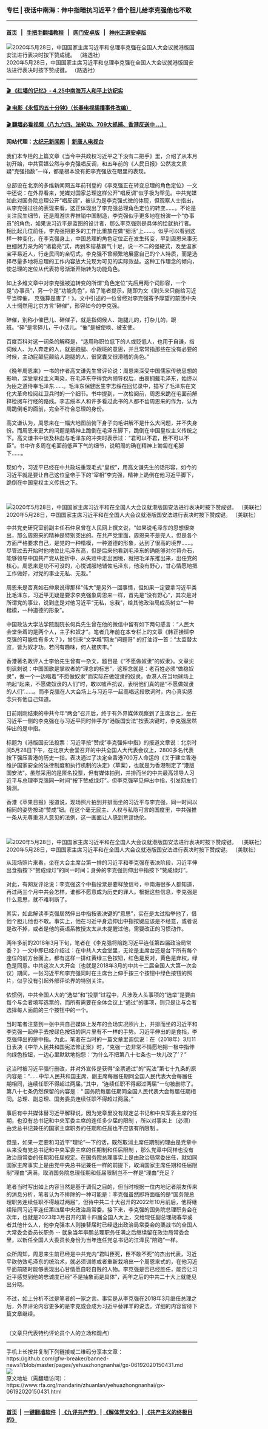### 专栏 | 夜话中南海：伸中指暗抗习近平？借个胆儿给李克强他也不敢
------------------------

#### [首页](https://github.com/gfw-breaker/banned-news1/blob/master/README.md) &nbsp;&nbsp;|&nbsp;&nbsp; [手把手翻墙教程](https://github.com/gfw-breaker/guides/wiki) &nbsp;&nbsp;|&nbsp;&nbsp; [网门安卓版](https://github.com/oGate2/oGate) &nbsp;&nbsp;|&nbsp;&nbsp; [神州正道安卓版](https://github.com/SzzdOgate/update) 



<div id="headerimg">
 <img alt="2020年5月28日，中国国家主席习近平和总理李克强在全国人大会议就港版国安法进行表决时按下赞成键。 （路透社）" src="https://www.rfa.org/mandarin/yataibaodao/gangtai/ac-05282020075338.html/2020-05-28T072325Z_1195961702_RC2JXG9VAN58_RTRMADP_3_CHINA-PARLIAMENT.jpg/@@images/d7ad15dc-4865-4d03-b7d1-8fb24a324eff.jpeg" title="2020年5月28日，中国国家主席习近平和总理李克强在全国人大会议就港版国安法进行表决时按下赞成键。 （路透社）"/>
 <div id="headerimgcontents">
  <div id="headerimgcaption">
   <span>
    2020年5月28日，中国国家主席习近平和总理李克强在全国人大会议就港版国安法进行表决时按下赞成键。 （路透社）
   </span>
   <!-- zoomattribute -->
  </div>
  <!-- headerimgcaption -->
 </div>
 <!-- headerimagecontents -->
</div>

<hr/>


#### [ 🎬  《红墙的记忆》- 4.25中南海万人和平上访纪实](http://209.250.229.66:10000/videos/legend/425.html)

#### [ 🎬  电影《永恒的五十分钟》（长春电视插播事件改编） ](http://209.250.229.66:10000/videos/news/ComingForYou-2.html)

#### [ 🎬  翻墙必看视频（八九六四、法轮功、709大抓捕、香港反送中 ...）](https://github.com/gfw-breaker/banned-news1/blob/master/pages/link4.md)

#### 网站代理：[大纪元新闻网](http://95.179.234.186:10080/gb/) &nbsp;|&nbsp; [新唐人电视台](http://95.179.234.186:8808/gb/)

<div id="storytext">
 <div>
  <div class="slot_header">
  </div>
 </div>
 <p>
  我们本专栏的上篇文章《当今中共政权习近平之下没有二把手》里，介绍了从本月初开始，中共官媒公然与李克强唱反调，和五年前的《人民日报》公然发文质疑“克强指数”一样，都是根本没有把李克强放在眼里的表现。
  <br/>
  <br/>
  总部设在北京的多维新闻网五年前刊登的《李克强正在转变总理的角色定位》一文中还说：在外界看来，党媒对国家总理这样公开“唱反调”似乎极为罕见。中共党媒如此对国务院总理公开“唱反调”，被认为是李克强式微的体现，但观察人士指出，从李克强过往的表现来看，这正体现出了李克强总理角色定位的转变……。不论是关注民生细节，还是周游世界推销中国制造，李克强似乎更多地在扮演一个“办事员”的角色，如果说习近平是蓝图的设计者，那么李克强则是具体的绘就执行者。相比起几位前任，李克强把更多的工作比重放在做“细活”上……。似乎可以看到这样一种变化，在李克强身上，中国总理的角色定位正在发生转变，早到周恩来事无巨细躬力亲为的“诸葛亮”式，再到朱镕基霸气十足，说一不二的强硬式，及至温家宝平易近人，行走民间的亲切式，李克强不曾频繁地展露自己的个人特质，而是选择尽量多地将总理的工作内容放大兑现为可见的实际效益。这种工作理念的倾向，使总理的定位从代表符号渐渐开始转为功能角色。
  <br/>
  <br/>
  如上多维文章中对李克强被迫转变的所谓“角色定位”先后用两个词形容，一个是“办事员”，另一个是“功能角色”，给了笔者提示，随即为文《到头来只能给习近平当碎催， 克强算是废了！》。文中引述的一位曾经对李克强寄予厚望的前团中央人士惘然用北京方言“碎催”，形容如今的李克强。
  <br/>
  <br/>
  碎催，别称小催巴儿、碎催子，就是指伺候人、跑腿儿的，打杂儿的，跟班。“碎”是零碎儿，干小活儿。“催”是被使唤、被支使。
  <br/>
  <br/>
  百度百科对这一词条的解释是，“适用称职位低下的人或贬低人，也用于自谦，指伺候人、为人奔走的人，就是跑腿、小跟班的意思，并且常常指那些在没有必要的时候，主动屁颠屁颠给人跑腿的人，很窝囊又很滑稽的角色。”
  <br/>
  <br/>
  《晚年周恩来》一书的作者高文谦先生曾评论说：周恩来深受中国儒家传统思想的影响，深受皇权主义熏染，在毛泽东夺得党内领导权后，由衷拥戴毛泽东，始终以为臣之道侍奉毛泽东……。毛泽东保健医生李志绥在回忆录中，描写了毛泽东在文化大革命检阅红卫兵时的一个细节。书中提到，一次检阅前，周恩来跪在毛面前解释检阅车行经的路线。李志绥本人和许多看过此书的人都不齿周恩来的作为，认为周跪倒毛的面前，完全不符合总理的身份。
  <br/>
  <br/>
  高文谦认为，周恩来在一幅大地图前俯下身子向毛讲解不是什么大问题，并不失身份。而周恩来更大的问题是精神上跪倒在毛泽东脚下，跪倒在中国皇权主义传统之下。高文谦书中谈及林彪与毛泽东的冲突时表示过：“君可以不君，臣不可以不臣”。书中许多周在毛面前低声下气的细节，说明周的确在精神上匍匐在毛脚下……。
  <br/>
  <br/>
  现如今，习近平已经在中共政坛重现毛式“皇权”，用高文谦先生的话形容，如今的习近平就是要让自己这位皇帝手下的“宰相”李克强，精神上跪倒在他习近平脚下，跪倒在中国皇权主义传统之下。
 </p>
 <p>
  <br/>
  <div class="image-inline captioned" style="width:1900px;">
   <div style="width:1900px;">
    <img alt="2020年5月28日，中国国家主席习近平和在全国人大会议就港版国安法进行表决时按下赞成键。 （美联社）" src="https://www.rfa.org/mandarin/zhuanlan/zhongguotoushi/panel-05282020102740.html/AP_20149321480102.jpg" title="2020年5月28日，中国国家主席习近平和在全国人大会议就港版国安法进行表决时按下赞成键。 （美联社）"/>
   </div>
   <div class="image-caption">
    <span style="width:1900px;">
     2020年5月28日，中国国家主席习近平和在全国人大会议就港版国安法进行表决时按下赞成键。 （美联社）
    </span>
    <span class="copyright">
    </span>
   </div>
  </div>
 </p>
 <p>
  中共党史研究室前副主任石仲泉曾在人民网上撰文说，“如果说毛泽东的思想很突出，那么周恩来的精神是特别突出的。在共产党里面，周恩来不是完人，但是各个方面严格要求自己，是党的一种楷模，一种道德的形象，达到了很高的境界……。尽管过去开始时他地位比毛泽东高，但是后来他看到毛泽东的确能够对付蒋介石，能够领导中国共产党从挫折中、从失败中走出困境，就把毛泽东推出来，出任党的核心。周恩来是功不可没的，心悦诚服地辅佐毛泽东，他没有野心，甘心情愿地把工作做好，对党的事业无私、无我。”
  <br/>
  <br/>
  周恩来是否真如石仲泉说得那样“伟大”是另外一回事情，但如果一定要拿习近平类比毛泽东，习近平无疑是要求李克强象周恩来一样，首先是“没有野心”，其次是对所谓党的事业，说到底是对他习近平“无私，忘我”，给其他政治局成员树立“一种楷模，一种道德的形象”。
  <br/>
  <br/>
  中国政法大学法学院副院长何兵先生曾在他的微信中留有如下两句感言：“人民大会堂坐着的是两个人，主子和奴才”。笔者几年前在本专栏上的文章《韩正接班李克强的可能性有多大？》，曾引来“文学城”网友“问题哥” 的打油诗一首：“太监替太监，皆为奴才功。若问有趣味，何人接庆丰。”
  <br/>
  <br/>
  香港著名政评人士李怡先生曾有一杂文，题目是《“不愿做奴隶”的奴隶》。文章尖刻讽刺说：中国国歌是掌权者的“理念的标志”，这理念就是：老百姓必须“做稳奴隶”，做一个一边唱着“不愿做奴隶”而实际在做奴隶的奴隶。香港人在当地球场上响起“起来，不愿做奴隶的人们”时，敢以嘘声抗议，表明他们真的是“不愿做奴隶的人们”……。而李克强在人大会场上与习近平一起高唱这段歌词时，内心真实感念只有他自己知道。
  <br/>
  <br/>
  日前刚刚结束的中共今年“两会”召开后，终于有外界媒体观察到了主席台上，坐在习近平一侧的李克强在与习近平同时伸手为“港版国安法”按表决键时，李克强居然伸出的是中指。
  <br/>
  <br/>
  标题为《港版国安法投票：习近平按“赞成”李克强伸中指》的报道文章说：北京时间5月28日下午，在北京大会堂召开的中共全国人大代表会议上，2800多名代表按下强压香港的历史一指，表决通过了决定全香港700万人命运的《关于建立香港维护国家安全的法律制度和执行机制的决定》（草案），也就是为香港制定了“港版国安法”。虽然采用的是匿名投票，但有媒体拍到，并排而坐的中共最高领导人习近平与总理李克强同一时间“按下赞成绿灯”。但李克强罕见伸出中指，引发网友们猜测。
  <br/>
  <br/>
  香港《苹果日报》报道说，现场照片拍到并排而坐的习近平与李克强，同一时间以相同的姿势按动“赞成”钮。在这个毫无民主、人权与私隐可言的国度里，中共强推一条从无尊重港人意见的法例，这一画面让人感到荒谬绝伦。
 </p>
 <p>
  <br/>
  <div class="image-inline captioned" style="width:1900px;">
   <div style="width:1900px;">
    <img alt="2020年5月28日，中国国家主席习近平和在全国人大会议就港版国安法进行表决时按下赞成键。 （美联社）" src="https://www.rfa.org/mandarin/pinglun/chenguangchengboke/cgc-05282020125033.html/AP_20149302208988.jpg" title="2020年5月28日，中国国家主席习近平和在全国人大会议就港版国安法进行表决时按下赞成键。 （美联社）"/>
   </div>
   <div class="image-caption">
    <span style="width:1900px;">
     2020年5月28日，中国国家主席习近平和在全国人大会议就港版国安法进行表决时按下赞成键。 （美联社）
    </span>
    <span class="copyright">
    </span>
   </div>
  </div>
 </p>
 <p>
  从现场照片来看，坐在大会主席台第一排的习近平和李克强在表决阶段，习近平伸出食指按下“赞成绿灯”的同一时间；身旁的李克强则伸出中指按下“赞成绿灯”。
  <br/>
  <br/>
  对此，有网友评论说：李克强这个中指投票是要释放信号，中南海很多人都知道，再过两三个月中共会怎样，谁都不愿意成为历史的罪人。根据这些信息，李克强是什么意思，就不难判断了。
  <br/>
  <br/>
  其实，如此解读李克强居然伸出中指按表决键的“意思”，实在是太过抬举他了，借他个胆儿他也不敢。事实上，他在习近平身边伸出中指按键应该是不经意，或者说是改不掉，或者是他的英语系教授太太从未提醒过他，需要改正的习惯动作。
  <br/>
  <br/>
  两年多前的2018年3月下旬，笔者在《李克强将陪跑习近平连任第四届政治局常委？》一文中即已经介绍过：在中共人大会堂里，无论是主席台还是台下所有每个座位的前方台面上，都有这样一排红黄绿三色按钮，红色是反对，黄色是弃权，绿色是同意。中共这次人大开会（也就是2018年3月的中共十二届全国人大第一次会议）期间，一张习近平和李克强同时在主席台上伸手按三个按钮中绿色按钮的照片，似乎没有引起外部评论界的特别关注。
  <br/>
  <br/>
  依惯例，中共全国人大的“选举”和“投票”过程中，凡涉及人头事项的“选举”是要由每个与会者填写选票的，而所有需要在全体会议上“通过”的事项，则只是让与会者选择每人面前的三个按钮中的一个。
  <br/>
  <br/>
  当时笔者注意到一张中共自己媒体上发布的会场实况照片上，并排而坐的习近平和李克强一起伸手去按绿色按钮的照片里有不一样的手势。习近平伸出的是食指，李克强伸出的是中指。为此，笔者在当时的一篇文章里调侃说：在（2018年）3月11日表决《中华人民共和国宪法修正案》时，“克强一边非常不情愿地把一根中指伸向绿色按钮，一边心里默默地抱怨：‘为什么不把第八十七条也一块儿改了’？”
  <br/>
  <br/>
  这当时被习近平强行删改，并对外宣传是获得“全票通过”的“宪法”第七十九条的原内容是：“……中华人民共和国主席、副主席每届任期同全国人民代表大会每届任期相同，连续任职不得超过两届。”其中，“连续任职不得超过两届”一句被删除了。第八十七条仍然保留的内容是：“ 国务院每届任期同全国人民代表大会每届任期相同。总理、副总理、国务委员连续任职不得超过两届。”
  <br/>
  <br/>
  事后有中共媒体替习近平解释说，因为党章里没有规定总书记和中央军委主席的任期，也没有总书记和中央军委主席的连任多少届的限制 ，所以对事实上（必须）由党总书记兼任的国家主席职务的任期和任届也不应该有所限制 。
  <br/>
  <br/>
  但是，如果一定要和习近平“理论”一下的话，既然取消主席任期制的理由是党章中从来没有党总书记和中央军委主席的任期制和任届限制 ，那么党章中同样也没有政治局常委的任期和任届规定。在国务院总理事实上是由政治局常委出任，就如同国家主席事实上是由党中央总书记兼任一样的前提下，取消国家主席任期和任届限制“理由”满满，取消国务院总理任期和任届限制岂不一样是“理由”充足？
  <br/>
  <br/>
  笔者当时写出如上内容当然是基于调侃之目的，但当时根据一位内地记者朋友传来的消息分析，笔者认为不排除的一种可能是：李克强虽然即将面临的是“国务院总理职务连续任职不得超过两届”，但待中共二十大召开的2022年10月前后，他将继续陪同习近平连任第四届中央政治局常委。接下来，李克强的国务院总理职务会在次年，也就是2023年3月召开的第十四届全国人大上，交给现任副总理胡春华或者其他什么人，他李克强本人则接替届时已经退出政治局常委会的栗战书的全国人大常委会委员长职务 -- 就象当年李鹏总理职务任满之后继续留在政治局常委会里，以新任全国人大委员长身份为当年连任党总书记的江泽民“陪跑“一样。
  <br/>
  <br/>
  众所周知，周恩来生前已经是中共党内“君叫臣死，臣不敢不死”的杰出代表，习近平欲仿效毛泽东的统治术，就必须训练或者重新栽培出一个周恩来式的，在他习近平面前随时能够表现出心甘情愿自轻自贱的人物。李克强是否已经胜任，能否让习近平感觉到他的忠诚度已经“不是抽象而是具体”，两年之后的中共二十大上就能见出分晓。
  <br/>
  <br/>
  不过，如上分析不过是笔者的一家之言。事实是从李克强在2018年3月继任总理之后，外界评论内容更多的是李克或会成为习近平替罪羊的说法。详细的内容留待下篇文章继续。
 </p>
 <p>
  <br/>
  （文章只代表特约评论员个人的立场和观点）
 </p>
</div>

<hr/>
手机上长按并复制下列链接或二维码分享本文章：<br/>
https://github.com/gfw-breaker/banned-news1/blob/master/pages/yehuazhongnanhai/gx-06192020150431.md <br/>
<a href='https://github.com/gfw-breaker/banned-news1/blob/master/pages/yehuazhongnanhai/gx-06192020150431.md'><img src='https://github.com/gfw-breaker/banned-news1/blob/master/pages/yehuazhongnanhai/gx-06192020150431.md.png'/></a> <br/>
原文地址（需翻墙访问）：https://www.rfa.org/mandarin/zhuanlan/yehuazhongnanhai/gx-06192020150431.html


------------------------
#### [首页](https://github.com/gfw-breaker/banned-news1/blob/master/README.md) &nbsp;|&nbsp; [一键翻墙软件](https://github.com/gfw-breaker/nogfw/blob/master/README.md) &nbsp;| [《九评共产党》](https://github.com/gfw-breaker/9ping.md/blob/master/README.md#九评之一评共产党是什么) | [《解体党文化》](https://github.com/gfw-breaker/jtdwh.md/blob/master/README.md) | [《共产主义的终极目的》](https://github.com/gfw-breaker/gczydzjmd.md/blob/master/README.md)


<img src='http://gfw-breaker.win/banned-news1/pages/yehuazhongnanhai/gx-06192020150431.md' width='0px' height='0px'/>